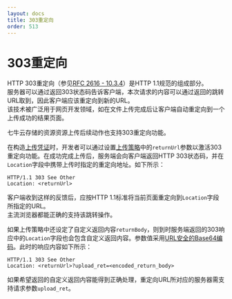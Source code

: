 ```yaml
---
layout: docs
title: 303重定向
order: 513
---
```

<a id="redirect"></a>
# 303重定向

HTTP 303重定向（参见[RFC 2616 - 10.3.4](http://www.w3.org/Protocols/rfc2616/rfc2616-sec10.html#sec10.3.4)）是HTTP 1.1规范的组成部分。  
服务器可以通过返回303状态码告诉客户端，本次请求的内容可以通过返回的跳转URL取到，因此客户端应该重定向到新的URL。  
该技术被广泛用于网页开发领域，如在文件上传完成后让客户端自动重定向到一个上传成功的结果页面。  

七牛云存储的资源资源上传后续动作也支持303重定向功能。

在构造[上传凭证](../../../reference/security/upload-token.html)时，开发者可以通过设置[上传策略](../../../reference/security/put-policy.html)中的`returnUrl`参数以激活303重定向功能。在成功完成上传后，服务端会向客户端返回HTTP 303状态码，并在`Location`字段中携带上传时指定的重定向地址。如下所示：

```
HTTP/1.1 303 See Other
Location: <returnUrl>
```

客户端收到这样的反馈后，应按HTTP 1.1标准将当前页面重定向到`Location`字段所指定的URL。  
主流浏览器都能正确的支持该跳转操作。  

如果上传策略中还设定了自定义返回内容`returnBody`，则到时服务端返回的303响应中的`Location`字段也会包含自定义返回内容。参数值采用[URL安全的Base64编码](../../appendix.html#urlsafe-base64)。此时的响应内容如下所示：

```
HTTP/1.1 303 See Other
Location: <returnUrl>?upload_ret=<encoded_return_body>
```

如果希望返回的自定义返回内容能得到正确处理，重定向URL所对应的服务器需支持请求参数`upload_ret`。 
